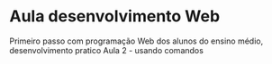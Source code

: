# Aula desenvolvimento Web
Primeiro passo com programação Web dos alunos do ensino médio, desenvolvimento pratico
Aula 2 - usando comandos

